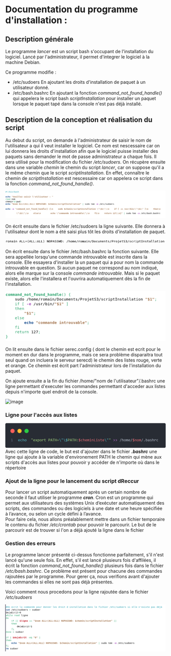 # Documentation du programme d'installation :

## Description générale
Le programme _lancer_ est un script bash s'occupant de l'installation du logiciel.
Lancé par l'administrateur, il permet d'integrer le logiciel à la machine Debian.

Ce programme modifie :
- /etc/sudoers         En ajoutant les droits d'installation de paquet à un utilisateur donné.
- /etc/bash.bashrc     En ajoutant la fonction _command\_not\_found\_handle()_ qui appelera le script bash _scriptInstallation_ pour installer un paquet
                       lorsque le paquet tapé dans la console n'est pas déjà installé.

## Description de la conception et réalisation du script

Au debut du script, on demande à l'administrateur de saisir le nom de l'utilisateur a qui il veut installer le logiciel.
Ce nom est nescessaire car on lui donnera les droits d'installation afin que le logiciel puisse installer des paquets sans demander le mot de passe administrateur a chaque fois. Il sera utilisé pour la modification du fichier _/etc/sudoers_.
On récupère ensuite dans une variable _chemin_ le chemin du script _lancer_, car on suppose qu'il a le même chemin que le script _scriptInstallation_. En effet, connaître le chemin de _scriptInstallation_ est nescessaire car on appelera ce script dans la fonction _command\_not\_found\_handle()_.

![alt text](./Image/Capture_lancer_1.png) 

On écrit ensuite dans le fichier /etc/sudoers la ligne suivante. Elle donnera à l'utilisateur dont le nom a été saisi plus tôt les droits d'installation de paquet.

![alt text](./Image/Capture_sudoers.png)

On écrit ensuite dans le fichier /etc/bash.bashrc la fonction suivante. Elle sera appellée lorsqu'une commande introuvable est inscrite dans la console. Elle essayera d'installer la un paquet qui a pour nom la commande introuvable en question. Si aucun paquet ne correspond au nom indiqué, alors elle marque sur la console _commande introuvable_. Mais si le paquet existe, alors elle l'installera et l'ouvrira automatiquement dès la fin de l'installation.

![alt text](./Image/Capture_command_not_found_handle.png)


On lit ensuite dans le fichier serec.config ( dont le chemin est ecrit pour le moment en dur dans le programme, mais ce sera problème disparaitra tout seul quand on incluera le serveur serecd) le chemin des listes rouge, verte et orange. Ce chemin est écrit part l'administrateur lors de l'installation du paquet.

On ajoute ensuite a la fin du fichier /home/"nom de l'utilisateur"/.bashrc une ligne permettant d'executer les commandes permettant d'acceder aux listes depuis n'importe quel endroit de la console.

![image](https://user-images.githubusercontent.com/81689403/144429286-7b3531a1-09ec-444e-a8e3-47f9bb1f3a2a.png)


### Ligne pour l'accès aux listes
![image d'accés aux listes](./Image/codeAccesListes.png)
Avec cette ligne de code, le but est d'ajouter dans le fichier ***.bashrc*** une ligne qui ajoute à la variable d'environement PATH le chemin qui mène aux scripts d'accès aux listes pour pouvoir y accéder de n'importe où dans le répertoire

### Ajout de la ligne pour le lancement du script dReccur
Pour lancer un script automatiquement après un certain nombre de seconde il faut utiliser le programme ***cron***. Cron est un programme qui permet aux utilisateurs des systèmes Unix d’exécuter automatiquement des scripts, des commandes ou des logiciels à une date et une heure spécifiée à l’avance, ou selon un cycle défini à l’avance.  
Pour faire cela, nous allons préalablement mettre dans un fichier temporaire le contenu du fichier */etc/crontab* pour pouvoir le parcourir. Le but de le parcourir est de trouver si l'on a déjà ajouté la ligne dans le fichier

### Gestion des erreurs
Le programme lancer présenté ci-dessus fonctionne parfaitement, s'il n'est lancé qu'une seule fois.
En effet, s'il est lancé plusieurs fois d'affilées, il écrit la fonction _command_not_found_handle()_ plusieurs fois dans le fichier _/etc/bash.bashrc_.
Ce problème est présent pour chacune des commandes rajoutées par le programme.
Pour gerer ça, nous verifions avant d'ajouter les commandes si elles ne sont pas déjà présentes.

Voici comment nous procedons pour la ligne rajoutée dans le fichier _/etc/sudoers_

![alt text](./Image/GestionErreurLancer.png)
